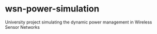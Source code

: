 # wsn-power-simulation
University project simulating the dynamic power management in Wireless Sensor Networks

